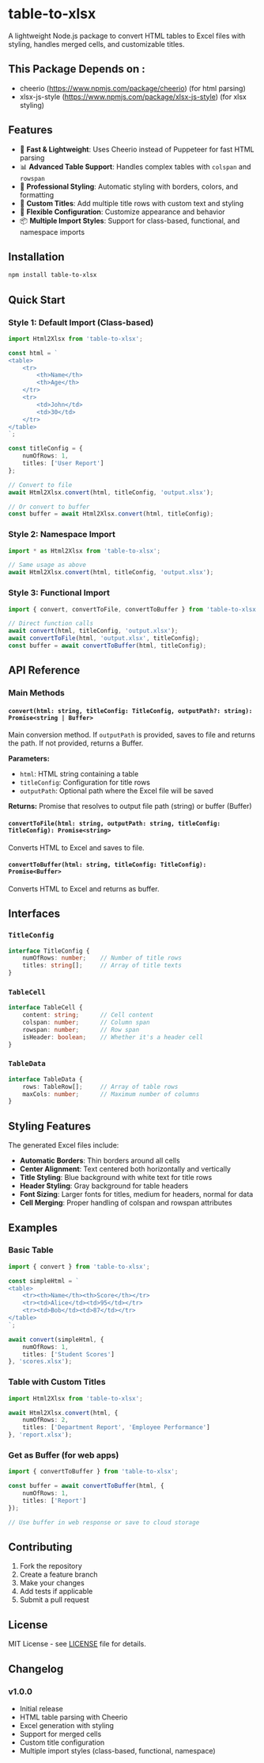 # table-to-xlsx

A lightweight Node.js package to convert HTML tables to Excel files with styling, handles merged cells, and customizable titles.

## This Package Depends on : 
- cheerio (https://www.npmjs.com/package/cheerio) (for html parsing)
- xlsx-js-style (https://www.npmjs.com/package/xlsx-js-style) (for xlsx styling)

## Features

- 🚀 **Fast & Lightweight**: Uses Cheerio instead of Puppeteer for fast HTML parsing
- 📊 **Advanced Table Support**: Handles complex tables with `colspan` and `rowspan`
- 🎨 **Professional Styling**: Automatic styling with borders, colors, and formatting
- 📝 **Custom Titles**: Add multiple title rows with custom text and styling
- 🔧 **Flexible Configuration**: Customize appearance and behavior
- 📦 **Multiple Import Styles**: Support for class-based, functional, and namespace imports

## Installation

```bash
npm install table-to-xlsx
```

## Quick Start

### **Style 1: Default Import (Class-based)**
```typescript
import Html2Xlsx from 'table-to-xlsx';

const html = `
<table>
    <tr>
        <th>Name</th>
        <th>Age</th>
    </tr>
    <tr>
        <td>John</td>
        <td>30</td>
    </tr>
</table>
`;

const titleConfig = {
    numOfRows: 1,
    titles: ['User Report']
};

// Convert to file
await Html2Xlsx.convert(html, titleConfig, 'output.xlsx');

// Or convert to buffer
const buffer = await Html2Xlsx.convert(html, titleConfig);
```

### **Style 2: Namespace Import**
```typescript
import * as Html2Xlsx from 'table-to-xlsx';

// Same usage as above
await Html2Xlsx.convert(html, titleConfig, 'output.xlsx');
```

### **Style 3: Functional Import**
```typescript
import { convert, convertToFile, convertToBuffer } from 'table-to-xlsx';

// Direct function calls
await convert(html, titleConfig, 'output.xlsx');
await convertToFile(html, 'output.xlsx', titleConfig);
const buffer = await convertToBuffer(html, titleConfig);
```

## API Reference

### **Main Methods**

#### `convert(html: string, titleConfig: TitleConfig, outputPath?: string): Promise<string | Buffer>`

Main conversion method. If `outputPath` is provided, saves to file and returns the path. If not provided, returns a Buffer.

**Parameters:**
- `html`: HTML string containing a table
- `titleConfig`: Configuration for title rows
- `outputPath`: Optional path where the Excel file will be saved

**Returns:** Promise that resolves to output file path (string) or buffer (Buffer)

#### `convertToFile(html: string, outputPath: string, titleConfig: TitleConfig): Promise<string>`

Converts HTML to Excel and saves to file.

#### `convertToBuffer(html: string, titleConfig: TitleConfig): Promise<Buffer>`

Converts HTML to Excel and returns as buffer.

## Interfaces

### `TitleConfig`
```typescript
interface TitleConfig {
    numOfRows: number;    // Number of title rows
    titles: string[];     // Array of title texts
}
```

### `TableCell`
```typescript
interface TableCell {
    content: string;      // Cell content
    colspan: number;      // Column span
    rowspan: number;      // Row span
    isHeader: boolean;    // Whether it's a header cell
}
```

### `TableData`
```typescript
interface TableData {
    rows: TableRow[];     // Array of table rows
    maxCols: number;      // Maximum number of columns
}
```

## Styling Features

The generated Excel files include:

- **Automatic Borders**: Thin borders around all cells
- **Center Alignment**: Text centered both horizontally and vertically
- **Title Styling**: Blue background with white text for title rows
- **Header Styling**: Gray background for table headers
- **Font Sizing**: Larger fonts for titles, medium for headers, normal for data
- **Cell Merging**: Proper handling of colspan and rowspan attributes

## Examples

### Basic Table
```typescript
import { convert } from 'table-to-xlsx';

const simpleHtml = `
<table>
    <tr><th>Name</th><th>Score</th></tr>
    <tr><td>Alice</td><td>95</td></tr>
    <tr><td>Bob</td><td>87</td></tr>
</table>
`;

await convert(simpleHtml, {
    numOfRows: 1,
    titles: ['Student Scores']
}, 'scores.xlsx');
```

### Table with Custom Titles
```typescript
import Html2Xlsx from 'table-to-xlsx';

await Html2Xlsx.convert(html, {
    numOfRows: 2,
    titles: ['Department Report', 'Employee Performance']
}, 'report.xlsx');
```

### Get as Buffer (for web apps)
```typescript
import { convertToBuffer } from 'table-to-xlsx';

const buffer = await convertToBuffer(html, {
    numOfRows: 1,
    titles: ['Report']
});

// Use buffer in web response or save to cloud storage
```

## Contributing

1. Fork the repository
2. Create a feature branch
3. Make your changes
4. Add tests if applicable
5. Submit a pull request

## License

MIT License - see [LICENSE](LICENSE) file for details.

## Changelog

### v1.0.0
- Initial release
- HTML table parsing with Cheerio
- Excel generation with styling
- Support for merged cells
- Custom title configuration
- Multiple import styles (class-based, functional, namespace)
